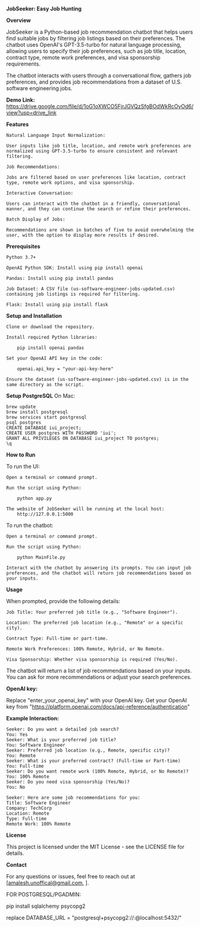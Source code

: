 **JobSeeker: Easy Job Hunting**

**Overview**

JobSeeker is a Python-based job recommendation chatbot that helps users find suitable jobs by filtering job listings based on their preferences. The chatbot uses OpenAI's GPT-3.5-turbo for natural language processing, allowing users to specify their job preferences, such as job title, location, contract type, remote work preferences, and visa sponsorship requirements.

The chatbot interacts with users through a conversational flow, gathers job preferences, and provides job recommendations from a dataset of U.S. software engineering jobs.

**Demo Link:** https://drive.google.com/file/d/1oG1oXWCO5FjrJGVQzSfgBOdWkRcOyOd6/view?usp=drive_link

**Features**

    Natural Language Input Normalization: 
    
    User inputs like job title, location, and remote work preferences are normalized using GPT-3.5-turbo to ensure consistent and relevant filtering.
    
    Job Recommendations: 
    
    Jobs are filtered based on user preferences like location, contract type, remote work options, and visa sponsorship.
    
    Interactive Conversation: 
    
    Users can interact with the chatbot in a friendly, conversational manner, and they can continue the search or refine their preferences.
    
    Batch Display of Jobs: 
    
    Recommendations are shown in batches of five to avoid overwhelming the user, with the option to display more results if desired.

**Prerequisites**

    Python 3.7+
    
    OpenAI Python SDK: Install using pip install openai
    
    Pandas: Install using pip install pandas
    
    Job Dataset: A CSV file (us-software-engineer-jobs-updated.csv) containing job listings is required for filtering.

    Flask: Install using pip install flask

**Setup and Installation**

    Clone or download the repository.
    
    Install required Python libraries:
        
        pip install openai pandas

    Set your OpenAI API key in the code:

        openai.api_key = "your-api-key-here"

    Ensure the dataset (us-software-engineer-jobs-updated.csv) is in the same directory as the script.

**Setup PostgreSQL**
On Mac: 
    
    brew update
    brew install postgresql
    brew services start postgresql
    psql postgres
    CREATE DATABASE iui_project;
    CREATE USER postgres WITH PASSWORD 'iui';
    GRANT ALL PRIVILEGES ON DATABASE iui_project TO postgres;
    \q

**How to Run**

To run the UI:

    Open a terminal or command prompt.
   
    Run the script using Python:

        python app.py
    
    The website of JobSeeker will be running at the local host:
        http://127.0.0.1:5000


To run the chatbot:

    Open a terminal or command prompt.
   
    Run the script using Python:

        python MainFile.py

    Interact with the chatbot by answering its prompts. You can input job preferences, and the chatbot will return job recommendations based on your inputs.

**Usage**

When prompted, provide the following details:

    Job Title: Your preferred job title (e.g., "Software Engineer").

    Location: The preferred job location (e.g., "Remote" or a specific city).
    
    Contract Type: Full-time or part-time.
    
    Remote Work Preferences: 100% Remote, Hybrid, or No Remote.
    
    Visa Sponsorship: Whether visa sponsorship is required (Yes/No).

The chatbot will return a list of job recommendations based on your inputs. You can ask for more recommendations or adjust your search preferences.

**OpenAI key:**

Replace "enter_your_openai_key" with your OpenAI key. Get your OpenAI key from "https://platform.openai.com/docs/api-reference/authentication"

**Example Interaction:**

    Seeker: Do you want a detailed job search?
    You: Yes
    Seeker: What is your preferred job title?
    You: Software Engineer
    Seeker: Preferred job location (e.g., Remote, specific city)?
    You: Remote
    Seeker: What is your preferred contract? (Full-time or Part-time)
    You: Full-time
    Seeker: Do you want remote work (100% Remote, Hybrid, or No Remote)?
    You: 100% Remote
    Seeker: Do you need visa sponsorship (Yes/No)?
    You: No

    Seeker: Here are some job recommendations for you:
    Title: Software Engineer
    Company: TechCorp
    Location: Remote
    Type: Full-time
    Remote Work: 100% Remote

**License**

This project is licensed under the MIT License - see the LICENSE file for details.

**Contact**

For any questions or issues, feel free to reach out at [amalesh.unoffical@gmail.com, ].


FOR POSTGRESQL/PGADMIN:

pip install sqlalchemy psycopg2

replace DATABASE_URL = "postgresql+psycopg2://<pgadmin username>:<password>@localhost:5432/<project name in pgadmin>"
